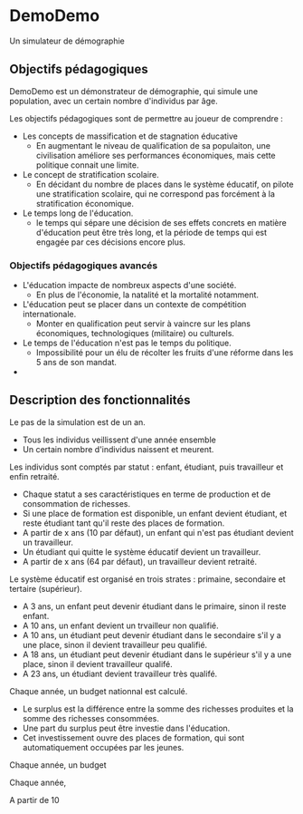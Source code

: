 # DemoDemo
Un simulateur de démographie

## Objectifs pédagogiques
DemoDemo est un démonstrateur de démographie, qui simule une population, avec un certain nombre d'individus par âge. 

Les objectifs pédagogiques sont de permettre au joueur de comprendre :

- Les concepts de massification et de stagnation éducative
  - En augmentant le niveau de qualification de sa populaiton, une civilisation améliore ses performances économiques, mais cette politique connait une limite.
- Le concept de stratification scolaire.
  - En décidant du nombre de places dans le système éducatif, on pilote une stratification scolaire, qui ne correspond pas forcément à la stratification économique.
- Le temps long de l'éducation.
  - le temps qui sépare une décision de ses effets concrets en matière d'éducation peut être très long, et la période de temps qui est engagée par ces décisions encore plus.

### Objectifs pédagogiques avancés 
- L'éducation impacte de nombreux aspects d'une société.
  - En plus de l'économie, la natalité et la mortalité notamment.
- L'éducation peut se placer dans un contexte de compétition internationale.
  - Monter en qualification peut servir à vaincre sur les plans économiques, technologiques (militaire) ou culturels.
- Le temps de l'éducation n'est pas le temps du politique.
  - Impossibilité pour un élu de récolter les fruits d'une réforme dans les 5 ans de son mandat.
- 


## Description des fonctionnalités

Le pas de la simulation est de un an.

- Tous les individus veillissent d'une année ensemble
- Un certain nombre d'individus naissent et meurent. 

Les individus sont comptés par statut : enfant, étudiant, puis travailleur et enfin retraité.

- Chaque statut a ses caractéristiques en terme de production et de consommation de richesses.
- Si une place de formation est disponible, un enfant devient étudiant, et reste étudiant tant qu'il reste des places de formation.
- A partir de x ans (10 par défaut), un enfant qui n'est pas étudiant devient un travailleur.
- Un étudiant qui quitte le système éducatif devient un travailleur.
- A partir de x ans (64 par défaut), un travailleur devient retraité.

Le système éducatif est organisé en trois strates : primaine, secondaire et tertaire (supérieur).

- A 3 ans, un enfant peut devenir étudiant dans le primaire, sinon il reste enfant.
- A 10 ans, un enfant devient un trvailleur non qualifié.
- A 10 ans, un étudiant peut devenir étudiant dans le secondaire s'il y a une place, sinon il devient travailleur peu qualifié.
- A 18 ans, un étudiant peut devenir étudiant dans le supérieur s'il y a une place, sinon il devient travailleur qualifé.
- A 23 ans, un étudiant devient travailleur très qualifé.

Chaque année, un budget nationnal est calculé.

- Le surplus est la différence entre la somme des richesses produites et la somme des richesses consommées.
- Une part du surplus peut être investie dans l'éducation.
- Cet investissement ouvre des places de formation, qui sont automatiquement occupées par les jeunes.

Chaque année, un budget 

Chaque année, 



A partir de 10 
